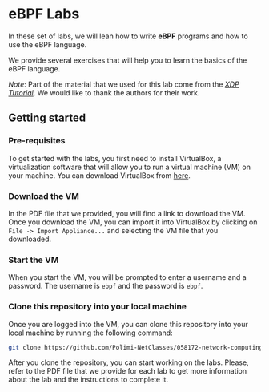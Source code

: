 # eBPF Labs

In these set of labs, we will lean how to write **eBPF** programs and how to use the eBPF language.

We provide several exercises that will help you to learn the basics of the eBPF language.

_Note_: Part of the material that we used for this lab come from the [_XDP Tutorial_](https://github.com/xdp-project/xdp-tutorial). We would like to thank the authors for their work.

## Getting started

### Pre-requisites

To get started with the labs, you first need to install VirtualBox, a virtualization software that will allow you to run a virtual machine (VM) on your machine. You can download VirtualBox from [here](https://www.virtualbox.org/wiki/Downloads).

### Download the VM

In the PDF file that we provided, you will find a link to download the VM. Once you download the VM, you can import it into VirtualBox by clicking on `File -> Import Appliance...` and selecting the VM file that you downloaded.

### Start the VM

When you start the VM, you will be prompted to enter a username and a password. The username is `ebpf` and the password is `ebpf`.

### Clone this repository into your local machine

Once you are logged into the VM, you can clone this repository into your local machine by running the following command:

```bash
git clone https://github.com/Polimi-NetClasses/058172-network-computing-labs.git --recurse-submodules
```

After you clone the repository, you can start working on the labs.
Please, refer to the PDF file that we provide for each lab to get more information about the lab and the instructions to complete it.
